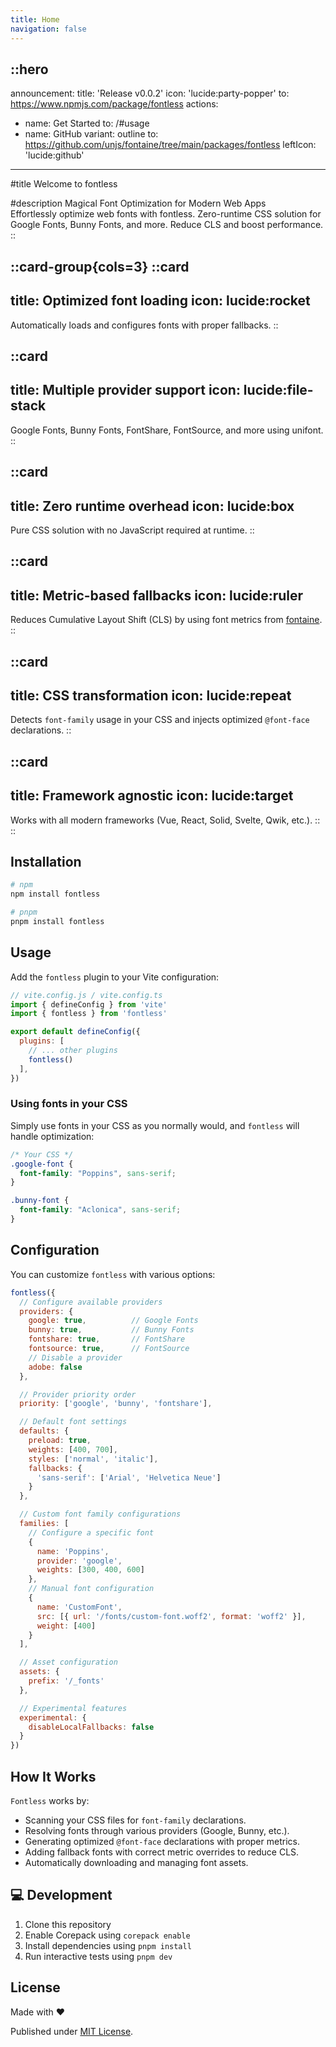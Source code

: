 ```yaml
---
title: Home
navigation: false
---
```


::hero
---
announcement:
  title: 'Release v0.0.2'
  icon: 'lucide:party-popper'
  to: https://www.npmjs.com/package/fontless
actions:
  - name: Get Started
    to: /#usage
  - name: GitHub
    variant: outline
    to: https://github.com/unjs/fontaine/tree/main/packages/fontless
    leftIcon: 'lucide:github'
---

#title
Welcome to fontless

#description
Magical Font Optimization for Modern Web Apps <br />
Effortlessly optimize web fonts with fontless. Zero-runtime CSS solution for Google Fonts, Bunny Fonts, and more. Reduce CLS and boost performance.
::

::card-group{cols=3}
  ::card
  ---
  title: Optimized font loading
  icon: lucide:rocket
  ---
  Automatically loads and configures fonts with proper fallbacks.
  ::

  ::card
  ---
  title: Multiple provider support
  icon: lucide:file-stack
  ---
  Google Fonts, Bunny Fonts, FontShare, FontSource, and more using unifont.
  ::

  ::card
  ---
  title: Zero runtime overhead
  icon: lucide:box
  ---
  Pure CSS solution with no JavaScript required at runtime.
  ::

  ::card
  ---
  title: Metric-based fallbacks
  icon: lucide:ruler
  ---
  Reduces Cumulative Layout Shift (CLS) by using font metrics from [fontaine](https://github.com/nuxtlabs/fontaine).
  ::

  ::card
  ---
  title: CSS transformation
  icon: lucide:repeat
  ---
  Detects `font-family` usage in your CSS and injects optimized `@font-face` declarations.
  ::

  ::card
  ---
  title: Framework agnostic
  icon: lucide:target
  ---
  Works with all modern frameworks (Vue, React, Solid, Svelte, Qwik, etc.).
  :: 
::

## Installation

```bash
# npm
npm install fontless

# pnpm
pnpm install fontless
```

## Usage

Add the `fontless` plugin to your Vite configuration:

```js
// vite.config.js / vite.config.ts
import { defineConfig } from 'vite'
import { fontless } from 'fontless'

export default defineConfig({
  plugins: [
    // ... other plugins
    fontless()
  ],
})
```

### Using fonts in your CSS

Simply use fonts in your CSS as you normally would, and `fontless` will handle optimization:

```css
/* Your CSS */
.google-font {
  font-family: "Poppins", sans-serif;
}

.bunny-font {
  font-family: "Aclonica", sans-serif;
}
```

## Configuration

You can customize `fontless` with various options:

```js
fontless({
  // Configure available providers
  providers: {
    google: true,          // Google Fonts
    bunny: true,           // Bunny Fonts
    fontshare: true,       // FontShare
    fontsource: true,      // FontSource
    // Disable a provider
    adobe: false
  },

  // Provider priority order
  priority: ['google', 'bunny', 'fontshare'],

  // Default font settings
  defaults: {
    preload: true,
    weights: [400, 700],
    styles: ['normal', 'italic'],
    fallbacks: {
      'sans-serif': ['Arial', 'Helvetica Neue']
    }
  },

  // Custom font family configurations
  families: [
    // Configure a specific font
    {
      name: 'Poppins',
      provider: 'google',
      weights: [300, 400, 600]
    },
    // Manual font configuration
    {
      name: 'CustomFont',
      src: [{ url: '/fonts/custom-font.woff2', format: 'woff2' }],
      weight: [400]
    }
  ],

  // Asset configuration
  assets: {
    prefix: '/_fonts'
  },

  // Experimental features
  experimental: {
    disableLocalFallbacks: false
  }
})
```

## How It Works

`Fontless` works by:

*   Scanning your CSS files for `font-family` declarations.
*   Resolving fonts through various providers (Google, Bunny, etc.).
*   Generating optimized `@font-face` declarations with proper metrics.
*   Adding fallback fonts with correct metric overrides to reduce CLS.
*   Automatically downloading and managing font assets.

## 💻 Development

1.  Clone this repository
2.  Enable Corepack using `corepack enable`
3.  Install dependencies using `pnpm install`
4.  Run interactive tests using `pnpm dev`

## License

Made with ❤️

Published under [MIT License](LICENSE).
